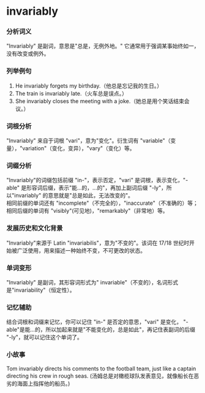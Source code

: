 # invariably

### 分析词义

  

"Invariably" 是副词，意思是"总是，无例外地。" 它通常用于强调某事始终如一，没有改变或例外。

  

### 列举例句

  

1.  He invariably forgets my birthday.（他总是忘记我的生日。）
2.  The train is invariably late.（火车总是误点。）
3.  She invariably closes the meeting with a joke.（她总是用个笑话结束会议。）

  

### 词根分析

  

"Invariably" 来自于词根 "vari"，意为"变化"。衍生词有 "variable"（变量），"variation"（变化，变异），"vary"（变化）等。

  

### 词缀分析

  

"Invariably"的词缀包括前缀 "in-"，表示否定，"vari" 是词根，表示变化，"-able" 是形容词后缀，表示"能...的，...的"，再加上副词后缀 "-ly"，所以"invariably" 的意思就是"总是如此，无法改变的"。  
相同前缀的单词还有 "incomplete"（不完全的），"inaccurate"（不准确的）等；相同后缀的单词有 "visibly"(可见地)，"remarkably"（非常地）等。

  

### 发展历史和文化背景

  

"Invariably"来源于 Latin "invariabilis"，意为"不变的"。该词在 17/18 世纪时开始被广泛使用，用来描述一种始终不变，不可更改的状态。

  

### 单词变形

  

"Invariably" 是副词，其形容词形式为" invariable"（不变的），名词形式是"invariability"（恒定性）。

  

### 记忆辅助

  

结合词根和词缀来记忆，你可以记住 "in-" 是否定的意思，"vari" 是变化， "-able"是能...的，所以加起来就是"不能变化的，总是如此"，再记住表副词的后缀 "-ly"，就可以记住这个单词了。

  

### 小故事

  

Tom invariably directs his comments to the football team, just like a captain directing his crew in rough seas. (汤姆总是对橄榄球队发表意见，就像船长在恶劣的海面上指挥他的船员。)
